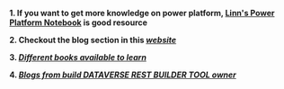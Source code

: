**1. If you want to get more knowledge on power platform, [Linn's Power Platform Notebook](https://linnzawwin.blogspot.com/) is good resource**


**2. Checkout the blog section in this _[website](https://uds.systems/)_**


**3. _[Different books available to learn](https://carldesouza.com/books/)_**


**4. _[Blogs from build DATAVERSE REST BUILDER TOOL owner](https://www.crmanswers.net/)_**